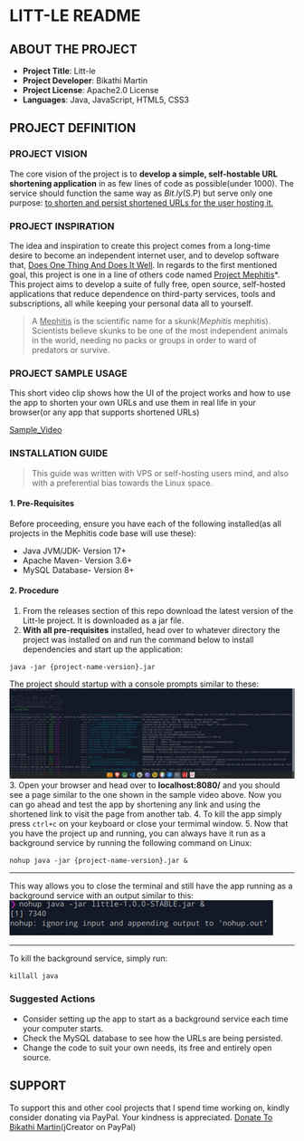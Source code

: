 # LITT-LE README
## ABOUT THE PROJECT
 - **Project Title**: Litt-le
 - **Project Developer**: Bikathi Martin
 - **Project License**: Apache2.0 License
 - **Languages**: Java, JavaScript, HTML5, CSS3
 ## PROJECT DEFINITION 
 ### PROJECT VISION
 The core vision of the project is to **develop a simple, self-hostable URL shortening application** in as few lines of code as possible(under 1000).  The service should function the same way as _Bit.ly_(S.P) but serve only one purpose:
 <u>to shorten and persist shortened URLs for the user hosting it.</u>
 ### PROJECT INSPIRATION
 The idea and inspiration to create this project comes from a long-time desire to become an independent internet user, and to develop software that, <u>Does One Thing And Does It Well</u>. In regards to the first mentioned goal, this project is one in a line of others code named <u>Project Mephitis</u>\*. This project aims to develop a suite of fully free, open source, self-hosted applications that reduce dependence on third-party services, tools and subscriptions, all while keeping your personal data all to yourself.
 > A <u>Mephitis</u> is the scientific name for a skunk(_Mephitis_ mephitis). Scientists believe skunks to be one of the most independent animals in the world, needing no packs or groups in order to ward of predators or survive.
 ### PROJECT SAMPLE USAGE
 This short video clip shows how the UI of the project works and how to use the app to shorten your own URLs and use them in real life in your browser(or any app that supports shortened URLs) 
 
 [Sample_Video](https://user-images.githubusercontent.com/98804363/210074874-2a40fdad-a70b-43b4-a574-93874d7491cc.webm)
 ### INSTALLATION GUIDE
 > This guide was written with VPS or self-hosting users mind, and also with a preferential bias towards the Linux space.  
 #### 1. Pre-Requisites
 Before proceeding, ensure you have each of the following installed(as all projects in the Mephitis code base will use these):
 - Java JVM/JDK- Version 17+
 - Apache Maven- Version 3.6+
 - MySQL Database- Version 8+
 #### 2. Procedure
 1. From the releases section of this repo download the latest version of the Litt-le project. It is downloaded as a jar file.
 2. **With all pre-requisites** installed, head over to whatever directory the project was installed on and run the command below to install dependencies and start up the application:
```
java -jar {project-name-version}.jar
```
The project should startup with a console prompts similar to these:
![Project-Startup](https://github.com/Q-T5/litt-le/blob/main/gallery/project-startup.png)
3. Open your browser and head over to **localhost:8080/** and you should see a page similar to the one shown in the sample video above. Now you can go ahead and test the app by shortening any link and using the shortened link to visit the page from another tab.
4. To kill the app simply press `ctrl+c` on your keyboard or close your termimal window.
5. Now that you have the project up and running, you can always have it run as a background service by running the following command on Linux:
```
nohup java -jar {project-name-version}.jar &
```
***
This way allows you to close the terminal and still have the app running as a background service with an output similar to this:
![Background-Service](https://github.com/Q-T5/litt-le/blob/main/gallery/background-service.png)
***
To kill the background service, simply run:
```
killall java
```
### Suggested Actions
- Consider setting up the app to start as a background service each time your computer starts.
- Check the MySQL database to see how the URLs are being persisted.
- Change the code to suit your own needs, its free and entirely open source.
## SUPPORT
To support this and other cool projects that I spend time working on, kindly consider donating via PayPal. Your kindness is appreciated.
[Donate To Bikathi Martin](https://www.paypal.com/donate/?hosted_button_id=X96ET3EGU2BNJ)(jCreator on PayPal)
